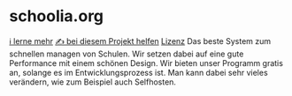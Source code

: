 # schoolia.org
[ℹ️ lerne mehr](/docs/docs.m) [✍️ bei diesem Projekt helfen](/docs/contributing.md) [Lizenz](/docs/license.md)
Das beste System zum schnellen managen von Schulen. Wir setzen dabei auf eine gute Performance mit einem schönen Design. Wir bieten unser Programm gratis an, solange es im Entwicklungsprozess ist. Man kann dabei sehr vieles verändern, wie zum Beispiel auch Selfhosten. 


